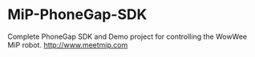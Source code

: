 # MiP-PhoneGap-SDK
Complete PhoneGap SDK and Demo project for controlling the WowWee MiP robot.  http://www.meetmip.com  
